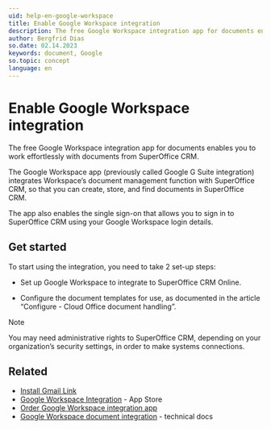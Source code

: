 ```yaml
---
uid: help-en-google-workspace
title: Enable Google Workspace integration
description: The free Google Workspace integration app for documents enables you to work effortlessly with documents from SuperOffice CRM.
author: Bergfrid Dias
so.date: 02.14.2023
keywords: document, Google
so.topic: concept
language: en
---
```


# Enable Google Workspace integration

The free Google Workspace integration app for documents enables you to work effortlessly with documents from SuperOffice CRM.

The Google Workspace app (previously called Google G Suite integration) integrates Workspace’s document management function with SuperOffice CRM, so that you can create, store, and find documents in SuperOffice CRM.

The app also enables the single sign-on that allows you to sign in to SuperOffice CRM using your Google Workspace login details.

## Get started

To start using the integration, you need to take 2 set-up steps:

* Set up Google Workspace to integrate to SuperOffice CRM Online.

* Configure the document templates for use, as documented in the article “Configure - Cloud Office document handling”.

> [!NOTE]
> You may need administrative rights to SuperOffice CRM, depending on your organization’s security settings, in order to make systems connections.

## Related

* [Install Gmail Link][1]
* [Google Workspace Integration][2] - App Store
* [Order Google Workspace integration app][3]
* [Google Workspace document integration][4] - technical docs

<!-- Referenced links -->
[1]: ../../../../email/gmail-link/learn/install.md
[2]: https://online.superoffice.com/appstore/superoffice-as/g-suite-integration
[3]: https://community.superoffice.com/no/technical/forms/online-services/google-workspace-integration/
[4]: ../index.md

<!-- Referenced images -->
